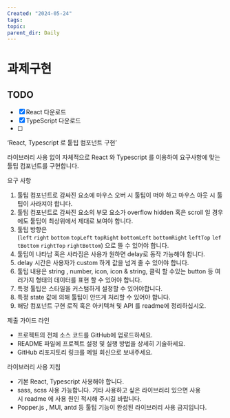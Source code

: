 ```yaml
---
Created: "2024-05-24"
tags: 
topic: 
parent_dir: Daily
---
```

# 과제구현
## TODO
- [x] React 다운로드
- [x] TypeScript 다운로드
- [ ] 
‘React, Typescript 로 퉅팁 컴포넌트 구현’

라이브러리 사용 없이 자체적으로 React 와 Typescript 를 이용하여 요구사항에 맞는 툴팁 컴포넌트를 구현합니다.

요구 사항

1. 툴팁 컴포넌트로 감싸진 요소에 마우스 오버 시 툴팁이 떠야 하고 마우스 아웃 시 툴팁이 사라져야 합니다.
2. 툴팁 컴포넌트로 감싸진 요소의 부모 요소가 overflow hidden 혹은 scroll 일 경우에도 퉅팁이 최상위에서 제대로 보여야 합니다.
3. 툴팁 방향은(`left` `right` `bottom` `topLeft` `topRight` `bottomLeft` `bottomRight` `leftTop` `leftBottom` `rightTop` `rightBottom`) 으로 뜰 수 있어야 합니다.
4. 툴팁이 나타남 혹은 사라짐은 사용가 원하면 delay로 동작 가능해야 합니다.
5. delay 시간은 사용자가 custom 하게 값을 넘겨 줄 수 있어야 합니다.
6. 툴팁 내용은 string , number, icon, icon & string, 클릭 할 수있는 button 등 여러가지 형태의 데이터를 표현 할 수 있어야 합니다.
7. 특정 툴팁은 스타일을 커스텀하게 설정할 수 있어야합니다.
8. 특정 state 값에 의해 툴팁이 안뜨게 처리할 수 있어야 합니다.
9. 해당 컴포넌트 구현 로직 혹은 아키텍쳐 및 API 를 readme에 정리하십시오.

제출 가이드 라인

- 프로젝트의 전체 소스 코드를 GitHub에 업로드하세요.
- README 파일에 프로젝트 설정 및 실행 방법을 상세히 기술하세요.
- GitHub 리포지토리 링크를 메일 회신으로 보내주세요.

라이브러리 사용 지침

- 기본 React, Typescript 사용해야 합니다.
- sass, scss 사용 가능합니다. 기타 사용하고 싶은 라이브러리 있으면 사용시 readme 에 사용 원인 적시해 주시길 바랍니다.
- Popper.js , MUI, antd 등 툴팁 기능이 완성된 라이브러리 사용 금지입니다.